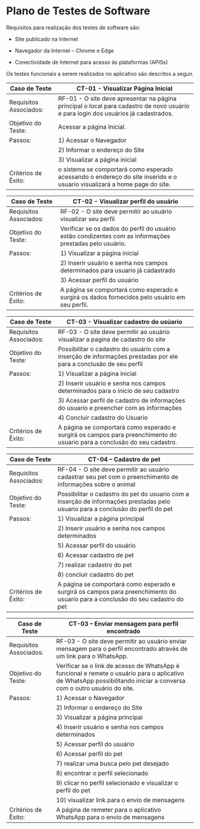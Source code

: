 # Plano de Testes de Software

Requisitos para realização dos testes de software são:

- Site publicado na Internet

- Navegador da Internet – Chrome e Edge

-	Conectividade de Internet para acesso às plataformas (APISs)

Os testes funcionais a serem realizados no aplicativo são descritos a seguir.


|  **Caso de Teste**  |  **CT-01  - Visualizar Página Inicial**  |
|--|--|
|Requisitos Associados:  |RF-01 - O site deve apresentar na página principal o local para cadastro de novo usuário e para login dos usuários já cadastrados.  | 
|Objetivo do Teste:  | Acessar a página Inicial.  | 
|Passos:  | 1) Acessar o Navegador  
||2) Informar o endereço do Site  
||3) Visualizar a página inicial  |
|Critérios de Êxito:  | o sistema se comportará como esperado acessando o endereço do site inserido e o usuario visualizará a home page do site.|

|  **Caso de Teste**  |  **CT-02 - Visualizar perfil do usuário**  |
|--|--|
|Requisitos Associados:	|RF-02 - O site deve permitir ao usuário visualizar seu perfil  |
|Objetivo do Teste:	 |Verificar se os dados do perfil do usuário estão condizentes com as informações prestadas pelo usuário.  |
|Passos:	 |1) Visualizar a página inicial
||2) Inserir usuário e senha nos campos determinados para usuario já cadastrado
||3) Acessar perfil do usuário
|Critérios de Êxito:  |A página se comportará como esperado e surgirá os dados fornecidos pelo usuário em seu perfil.|

|  **Caso de Teste**  |  **CT-03 - Visualizar cadastro do  usúario**  |
|--|--|
|Requisitos Associados:	|RF-03 - O site deve permitir ao usuário visualizar a pagina de cadastro do site  |
|Objetivo do Teste:	 |Possibilitar o cadastro do usuário com a inserção de informações prestadas por ele para a conclusão de seu perfil  |
|Passos:	 |1) Visualizar a página inicial
||2) Inserir usuário e senha nos campos determinados para o inicio de seu cadastro 
||3) Acessar perfil de cadastro de informações do usuario e preencher com as informações
||4) Concluir cadastro do Usuario
|Critérios de Êxito:  |A página se comportará como esperado e surgirá os campos para preenchimento do usuario para a conclusão do seu cadastro.|


|  **Caso de Teste**  |  **CT-04 – Cadastro de pet**  |
|--|--|
|Requisitos Associados:	|RF-04 - O site deve permitir ao usuário cadastrar seu pet com o preenchimento de informações sobre o animal  |
|Objetivo do Teste:	 |Possibilitar o cadastro do pet do usuario com a inserção de informações prestadas pelo usuario para a conclusão do perfil do pet|
|Passos:	 |1) Visualizar a página principal
||2) Inserir usuário e senha nos campos determinados
||5) Acessar perfil do usuário
||6) Acessar cadastro de pet
||7) realizar cadastro do pet
||8) concluir cadastro do pet
|Critérios de Êxito:  |A página se comportará como esperado e surgirá os campos para preenchimento do usuario para a conclusão do seu cadastro do pet|


|  **Caso de Teste**  |  **CT-03 – Enviar mensagem para perfil encontrado**  |
|--|--|
|Requisitos Associados:	|RF-03 - O site deve permitir ao usuário enviar mensagem para o perfil encontrado através de um link para o WhatsApp.  |
|Objetivo do Teste:	 |Verificar se o link de acesso de WhatsApp é funcional e remete o usuário para o aplicativo de WhatsApp possibilitando iniciar a conversa com o outro usuário do site.  |
|Passos:	 |1) Acessar o Navegador
||2) Informar o endereço do Site
||3) Visualizar a página principal
||4) Inserir usuário e senha nos campos determinados
||5) Acessar perfil do usuário
||6) Acessar perfil do pet
||7) realizar uma busca pelo pet desejado
||8) encontrar o perfil selecionado
||9) clicar no perfil selecionado e visualizar o perfil do pet
||10) visualizar link para o envio de mensagens
|Critérios de Êxito:  |A página de remeter para o aplicativo WhatsApp para o envio de mensagens|
